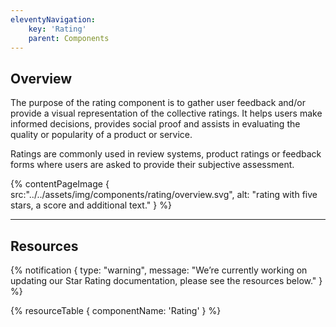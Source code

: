```yaml
---
eleventyNavigation:
    key: 'Rating'
    parent: Components
---
```


## Overview
The purpose of the rating component is to gather user feedback and/or provide a visual representation of the collective ratings. It helps users make informed decisions, provides social proof and assists in evaluating the quality or popularity of a product or service.

Ratings are commonly used in review systems, product ratings or feedback forms where users are asked to provide their subjective assessment.

{% contentPageImage {
    src:"../../assets/img/components/rating/overview.svg",
    alt: "rating with five stars, a score and additional text."
} %}

---

## Resources

{% notification {
  type: "warning",
  message: "We’re currently working on updating our Star Rating documentation, please see the resources below."
} %}

{% resourceTable {
    componentName: 'Rating'
} %}
